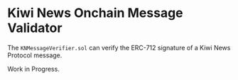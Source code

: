 # Kiwi News Onchain Message Validator

The `KNMessageVerifier.sol` can verify the ERC-712 signature of a Kiwi News
Protocol message.

Work in Progress.
